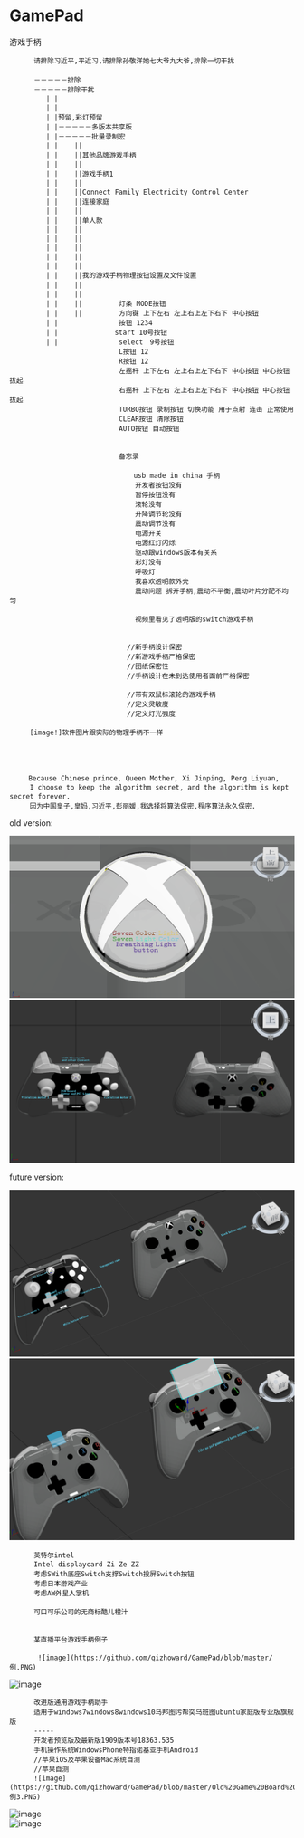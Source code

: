 # GamePad
游戏手柄
          
          请排除习近平,平近习,请排除孙敬洋她七大爷九大爷,排除一切干扰
        　
          －－－－－排除
          －－－－－排除干扰
             | |
             | |
             | |预留,彩灯预留
             | |－－－－－多版本共享版
             | |－－－－－批量录制宏
             | |    ||
             | |    ||其他品牌游戏手柄
             | |    ||
             | |    ||游戏手柄1
             | |    || 
             | |    ||Connect Family Electricity Control Center
             | |    ||连接家庭
             | |    || 
             | |    ||单人款 
             | |    || 
             | |    || 
             | |    || 
             | |    || 
             | |    ||   
             | |    ||我的游戏手柄物理按钮设置及文件设置
             | |    ||　　　　　
             | |    || 
             | |    ||         灯条 MODE按钮
             | |    ||         方向键 上下左右 左上右上左下右下 中心按钮
             | |               按钮 1234
             | |    　　　　　　start 10号按钮
             | |               select　9号按钮
                               L按钮 12 
                               R按钮 12
                               左摇杆 上下左右 左上右上左下右下 中心按钮 中心按钮拔起
                               右摇杆 上下左右 左上右上左下右下 中心按钮 中心按钮拔起
                               TURBO按钮 录制按钮 切换功能 用于点射 连击 正常使用
                               CLEAR按钮 清除按钮
                               AUTO按钮 自动按钮
                               
                               
                               备忘录
                               　　
                           　　　　 usb made in china 手柄
                                   开发者按钮没有
                                   暂停按钮没有
                                   滚轮没有
                                   升降调节轮没有
                                   震动调节没有
                                   电源开关
                                   电源红灯闪烁
                                   驱动跟windows版本有关系
                                   彩灯没有 
                                   呼吸灯
                                   我喜欢透明款外壳
                                   震动问题 拆开手柄,震动不平衡,震动叶片分配不均匀
                                   
                                   视频里看见了透明版的switch游戏手柄
                                   
                                                                      
                                 //新手柄设计保密
                                 //新游戏手柄严格保密
                                 //图纸保密性
                                 //手柄设计在未到达使用者面前严格保密  
                                 
                                 //带有双鼠标滚轮的游戏手柄
                                 //定义灵敏度
                                 //定义灯光强度
                                 
         [image!]软件图片跟实际的物理手柄不一样
       
       
       
       
       　Because Chinese prince, Queen Mother, Xi Jinping, Peng Liyuan, 
         I choose to keep the algorithm secret, and the algorithm is kept secret forever.
         因为中国皇子,皇妈,习近平,彭丽媛,我选择将算法保密,程序算法永久保密.
  
       
       
       
       
old version:
         
   ![image](https://github.com/qizhoward/GamePad/blob/master/Old%20Game%20Board%20Version/gameboard1.PNG)
   ![image](https://github.com/qizhoward/GamePad/blob/master/Old%20Game%20Board%20Version/gameboard2.PNG)
       
future version:
          
   ![image](https://github.com/qizhoward/GamePad/blob/master/Future%20Game%20Board%20Version/gameboard3.PNG)
   ![image](https://github.com/qizhoward/GamePad/blob/master/Future%20Game%20Board%20Version/gameboard4.PNG)
         


          英特尔intel
          Intel displaycard Zi Ze ZZ
          考虑SWith底座Switch支撑Switch投屏Switch按钮
          考虑日本游戏产业
          考虑AW外星人掌机

          可口可乐公司的无商标酷儿橙汁
          
          
          某直播平台游戏手柄例子

           ![image](https://github.com/qizhoward/GamePad/blob/master/例.PNG)
          
   ![image](https://github.com/qizhoward/GamePad/blob/master/例.PNG)


          改进版通用游戏手柄助手
          适用于windows7windows8windows10乌邦图污帮突乌班图ubuntu家庭版专业版旗舰版
          -----
          开发者预览版及最新版1909版本号18363.535
          手机操作系统WindowsPhone特指诺基亚手机Android
          //苹果iOS及苹果设备Mac系统自测
          //苹果自测
          ![image](https://github.com/qizhoward/GamePad/blob/master/Old%20Game%20Board%20Version/例3.PNG)
          
          
   ![image](https://github.com/qizhoward/GamePad/blob/master/Old%20Game%20Board%20Version/例2.PNG)     
   ![image](https://github.com/qizhoward/GamePad/blob/master/Old%20Game%20Board%20Version/例3.PNG)       
